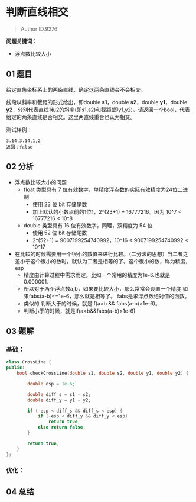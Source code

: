 # 判断直线相交
> Author ID.9276 

**问题关键词：**

- 浮点数比较大小

## 01 题目

给定直角坐标系上的两条直线，确定这两条直线会不会相交。

线段以斜率和截距的形式给出，即double **s1**，double **s2**，double **y1**，double **y2**，分别代表直线1和2的斜率(即s1,s2)和截距(即y1,y2)，请返回一个bool，代表给定的两条直线是否相交。这里两直线重合也认为相交。

测试样例：

```
3.14,3.14,1,2
返回：false
```

## 02 分析

- 浮点数比较大小的问题
  - float 类型具有 7 位有效数字，单精度浮点数的实际有效精度为24位二进制
    - 使用 23 位 bit 存储尾数
    - 加上默认的小数点前的1位1，2^(23+1) = 16777216。因为 10^7 < 16777216 < 10^8
  - double 类型具有 16 位有效数字，同理，双精度为 54 位
    - 使用 52 位 bit 存储尾数
    - 2^(52+1) = 9007199254740992，10^16 < 9007199254740992 < 10^17
- 在比较的时候需要用一个很小的数值来进行比较。（二分法的思想）当二者之差小于这个很小的数时，就认为二者是相等的了。这个很小的数，称为精度， esp
  - 精度由计算过程中需求而定。比如一个常用的精度为1e-6.也就是0.000001.
  - 所以对于两个浮点数a,b，如果要比较大小，那么常常会设置一个精度
    如果fabs(a-b)<=1e-6，那么就是相等了。 fabs是求浮点数绝对值的函数。
  - 类似的 判断大于的时候，就是if(a>b && fabs(a-b)>1e-6)。
  - 判断小于的时候，就是if(a<b&&fabs(a-b)>1e-6)

## 03 题解

### 基础：

```c++
class CrossLine {
public:
    bool checkCrossLine(double s1, double s2, double y1, double y2) {

        double esp = 1e-6;

        double diff_s = s1 - s2;
        double diff_y = y1 - y2;

        if (-esp < diff_s && diff_s < esp) {
            if (-esp < diff_y && diff_y < esp)
                return true;
            else return false;
        }

        return true;
    }
};
```



### 优化：



## 04 总结

